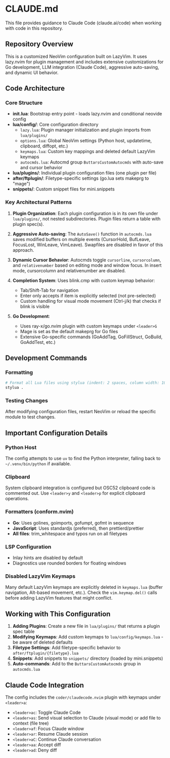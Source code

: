 # CLAUDE.md

This file provides guidance to Claude Code (claude.ai/code) when working with code in this repository.

## Repository Overview

This is a customized NeoVim configuration built on LazyVim. It uses lazy.nvim for plugin management and includes extensive customizations for Go development, LLM integration (Claude Code), aggressive auto-saving, and dynamic UI behavior.

## Code Architecture

### Core Structure

- **init.lua**: Bootstrap entry point - loads lazy.nvim and conditional neovide config
- **lua/config/**: Core configuration directory
  - `lazy.lua`: Plugin manager initialization and plugin imports from `lua/plugins/`
  - `options.lua`: Global NeoVim settings (Python host, updatetime, clipboard, diffopt, etc.)
  - `keymaps.lua`: Custom key mappings and deleted default LazyVim keymaps
  - `autocmds.lua`: Autocmd group `ButtarsCustomAutocmds` with auto-save and cursor behavior
- **lua/plugins/**: Individual plugin configuration files (one plugin per file)
- **after/ftplugin/**: Filetype-specific settings (go.lua sets makeprg to "mage")
- **snippets/**: Custom snippet files for mini.snippets

### Key Architectural Patterns

1. **Plugin Organization**: Each plugin configuration is in its own file under `lua/plugins/`, not nested subdirectories. Plugin files return a table with plugin spec(s).

2. **Aggressive Auto-saving**: The `AutoSave()` function in `autocmds.lua` saves modified buffers on multiple events (CursorHold, BufLeave, FocusLost, WinLeave, VimLeave). Swapfiles are disabled in favor of this approach.

3. **Dynamic Cursor Behavior**: Autocmds toggle `cursorline`, `cursorcolumn`, and `relativenumber` based on editing mode and window focus. In insert mode, cursorcolumn and relativenumber are disabled.

4. **Completion System**: Uses blink.cmp with custom keymap behavior:
   - Tab/Shift-Tab for navigation
   - Enter only accepts if item is explicitly selected (not pre-selected)
   - Custom handling for visual mode movement (Ctrl-j/k) that checks if blink is visible

5. **Go Development**:
   - Uses ray-x/go.nvim plugin with custom keymaps under `<leader>G`
   - Mage is set as the default makeprg for Go files
   - Extensive Go-specific commands (GoAddTag, GoFillStruct, GoBuild, GoAddTest, etc.)

## Development Commands

### Formatting
```bash
# Format all Lua files using stylua (indent: 2 spaces, column width: 100)
stylua .
```

### Testing Changes
After modifying configuration files, restart NeoVim or reload the specific module to test changes.

## Important Configuration Details

### Python Host
The config attempts to use `uv` to find the Python interpreter, falling back to `~/.venv/bin/python` if available.

### Clipboard
System clipboard integration is configured but OSC52 clipboard code is commented out. Use `<leader>y` and `<leader>p` for explicit clipboard operations.

### Formatters (conform.nvim)
- **Go**: Uses golines, goimports, gofumpt, gofmt in sequence
- **JavaScript**: Uses standardjs (preferred), then prettierd/prettier
- **All files**: trim_whitespace and typos run on all filetypes

### LSP Configuration
- Inlay hints are disabled by default
- Diagnostics use rounded borders for floating windows

### Disabled LazyVim Keymaps
Many default LazyVim keymaps are explicitly deleted in `keymaps.lua` (buffer navigation, Alt-based movement, etc.). Check the `vim.keymap.del()` calls before adding LazyVim features that might conflict.

## Working with This Configuration

1. **Adding Plugins**: Create a new file in `lua/plugins/` that returns a plugin spec table
2. **Modifying Keymaps**: Add custom keymaps to `lua/config/keymaps.lua` - be aware of deleted defaults
3. **Filetype Settings**: Add filetype-specific behavior to `after/ftplugin/{filetype}.lua`
4. **Snippets**: Add snippets to `snippets/` directory (loaded by mini.snippets)
5. **Auto-commands**: Add to the `ButtarsCustomAutocmds` group in `autocmds.lua`

## Claude Code Integration

The config includes the `coder/claudecode.nvim` plugin with keymaps under `<leader>a`:
- `<leader>ac`: Toggle Claude Code
- `<leader>as`: Send visual selection to Claude (visual mode) or add file to context (file tree)
- `<leader>af`: Focus Claude window
- `<leader>ar`: Resume Claude session
- `<leader>aC`: Continue Claude conversation
- `<leader>aa`: Accept diff
- `<leader>ad`: Deny diff
